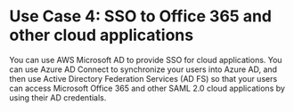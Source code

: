 # Use Case 4: SSO to Office 365 and other cloud applications<a name="usecase4"></a>

You can use AWS Microsoft AD to provide SSO for cloud applications\. You can use Azure AD Connect to synchronize your users into Azure AD, and then use Active Directory Federation Services \(AD FS\) so that your users can access Microsoft Office 365 and other SAML 2\.0 cloud applications by using their AD credentials\.